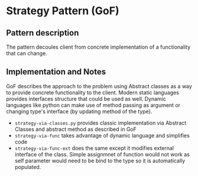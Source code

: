 # Strategy Pattern (GoF)

## Pattern description
The pattern decoules client from concrete implementation of a functionality that can change.

## Implementation and Notes
GoF describes the approach to the problem using Abstract classes as a way to provide concrete functionality to the client. Modern static languages provides interfaces structure that could be used as well. Dynamic languages like python can make use of method passing as argument or changing type's interface (by updating method of the type).

 - `strategy-via-classes.py` provides classic implementation via Abstract Classes and abstract method as described in GoF
 - `strategy-via-func` takes advantage of dynamic language and simplifies code
 - `strategy-via-func-ext` does the same except it modifies external interface of the class. Simple assignmnet of function would not work as self parameter would need to be bind to the type so it is automatically populated.
